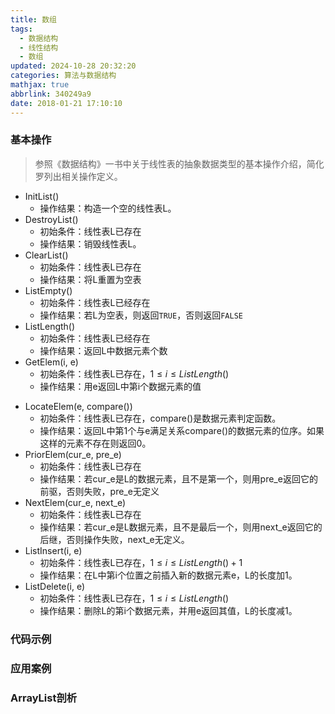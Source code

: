 ```yaml
---
title: 数组
tags:
  - 数据结构
  - 线性结构
  - 数组
updated: 2024-10-28 20:32:20categories: 算法与数据结构
mathjax: true
abbrlink: 340249a9
date: 2018-01-21 17:10:10
---
```


### 基本操作
> 参照《数据结构》一书中关于线性表的抽象数据类型的基本操作介绍，简化罗列出相关操作定义。

- InitList()
    + 操作结果：构造一个空的线性表L。
- DestroyList()
    + 初始条件：线性表L已存在
    + 操作结果：销毁线性表L。
- ClearList()
    + 初始条件：线性表L已存在
    + 操作结果：将L重置为空表
- ListEmpty()
    + 初始条件：线性表L已经存在
    + 操作结果：若L为空表，则返回`TRUE`，否则返回`FALSE`
- ListLength()
    + 初始条件：线性表L已经存在
    + 操作结果：返回L中数据元素个数
- GetElem(i, e)
    + 初始条件：线性表L已存在，$1 \leq i \leq ListLength()$
    + 操作结果：用e返回L中第i个数据元素的值
<!-- more -->
- LocateElem(e, compare())
    + 初始条件：线性表L已存在，compare()是数据元素判定函数。
    + 操作结果：返回L中第1个与e满足关系compare()的数据元素的位序。如果这样的元素不存在则返回0。
- PriorElem(cur_e, pre_e)
    + 初始条件：线性表L已存在
    + 操作结果：若cur_e是L的数据元素，且不是第一个，则用pre_e返回它的前驱，否则失败，pre_e无定义
- NextElem(cur_e, next_e)
    + 初始条件：线性表L已存在
    + 操作结果：若cur_e是L数据元素，且不是最后一个，则用next_e返回它的后继，否则操作失败，next_e无定义。
- ListInsert(i, e)
    + 初始条件：线性表L已存在，$1 \leq i \leq ListLength() + 1$
    + 操作结果：在L中第i个位置之前插入新的数据元素e，L的长度加1。
- ListDelete(i, e)
    + 初始条件：线性表L已存在，$1 \leq i \leq ListLength()$
    + 操作结果：删除L的第i个数据元素，并用e返回其值，L的长度减1。

### 代码示例

### 应用案例

### ArrayList剖析